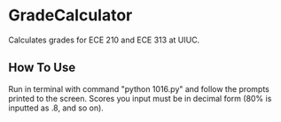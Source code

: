 # GradeCalculator
Calculates grades for ECE 210 and ECE 313 at UIUC.


## How To Use
Run in terminal with command "python 1016.py" and follow the prompts printed to the screen. Scores you input must be in decimal form (80% is inputted as .8, and so on).
